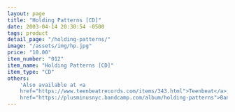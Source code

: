 ```yaml
---
layout: page
title: "Holding Patterns [CD]"
date: 2003-04-14 20:30:54 -0500
tags: product
detail_page: "/holding-patterns/"
image: "/assets/img/hp.jpg"
price: "10.00"
item_number: "012"
item_name: "Holding Patterns [CD]"
item_type: "CD"
others:
    'Also available at <a
    href="https://www.teenbeatrecords.com/items/343.html">Teenbeat</a>, <a
    href="https://plusminusnyc.bandcamp.com/album/holding-patterns">Bandcamp</a>'
---
```

